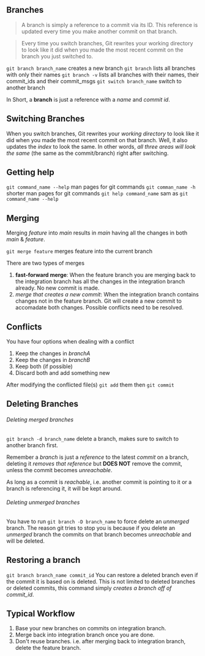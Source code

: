 ## Branches
> A branch is simply a reference to a commit via its ID. This reference is updated every time you make another commit on that branch.

> Every time you switch branches, Git rewrites your working directory to look like it did when you made the most recent commit on the branch you just switched to.

`git branch branch_name` creates a new branch
`git branch` lists all branches with only their names
`git branch -v` lists all branches with their names, their commit_ids and their commit_msgs
`git switch branch_name` switch to another branch

In Short, a **branch** is just a reference with a *name* and *commit id*.

## Switching Branches
When you switch branches, Git rewrites your *working directory* to look like it did when you made the most recent commit on that branch. Well, it also updates the *index* to look the same. 
In other words, *all three areas will look the same* (the same as the commit/branch) right after switching.

## Getting help
`git command_name --help` man pages for git commands
`git comman_name -h` shorter man pages for git commands
`git help command_name` sam as `git command_name --help`

## Merging
Merging *feature* into *main* results in *main* having all the changes in both *main* & *feature*.

`git merge feature` merges feature into the current branch

There are two types of merges
1. **fast-forward merge**: When the feature branch you are merging back to the integration branch has all the changes in the integration branch already. No new commit is made.
2. *merge that creates a new commit*: When the integration branch contains changes not in the feature branch. Git will create a new commit to accomadate both changes. Possible conflicts need to be resolved. 

## Conflicts
You have four options when dealing with a conflict
1. Keep the changes in *branchA*
2. Keep the changes in *branchB*
3. Keep both (if possible)
4. Discard both and add something new

After modifying the conflicted file(s) `git add` them then `git commit`

## Deleting Branches
###### Deleting merged branches
`git branch -d branch_name` delete a branch, makes sure to switch to another branch first.

Remember a *branch* is just a *reference* to the latest *commit* on a branch, deleting it *removes that reference* but **DOES NOT** remove the commit, unless the commit becomes *unreachable*.

As long as a commit is *reachable*, i.e. another commit is pointing to it or a branch is referencing it, it will be kept around.
###### Deleting unmerged branches
You have to run `git branch -D branch_name` to force delete an *unmerged* branch.
The reason git tries to stop you is because if you delete an *unmerged* branch the commits on that branch becomes *unreachable* and will be deleted.

## Restoring a branch
`git branch branch_name commit_id` You can restore a deleted branch even if the commit it is based on is deleted. This is not limited to deleted branches or deleted commits, this command simply *creates a branch off of commit_id*.

## Typical Workflow
1. Base your new branches on commits on integration branch.
2. Merge back into integration branch once you are done.
3. Don't reuse branches. i.e. after merging back to integration branch, delete the feature branch.
